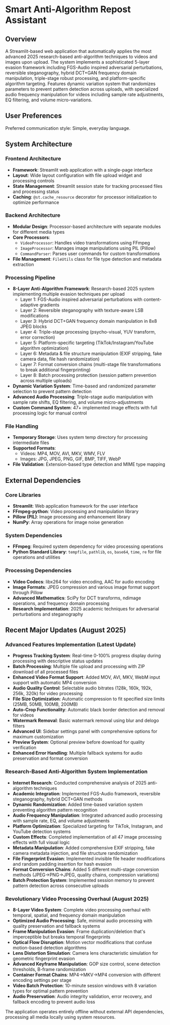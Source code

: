 # Smart Anti-Algorithm Repost Assistant

## Overview

A Streamlit-based web application that automatically applies the most advanced 2025 research-based anti-algorithm techniques to videos and images upon upload. The system implements a sophisticated 5-layer evasion framework including FGS-Audio inspired adversarial perturbations, reversible steganography, hybrid DCT+GAN frequency domain manipulation, triple-stage robust processing, and platform-specific algorithm targeting. Features dynamic variation system that randomizes parameters to prevent pattern detection across uploads, with specialized audio frequency manipulation for videos including sample rate adjustments, EQ filtering, and volume micro-variations.

## User Preferences

Preferred communication style: Simple, everyday language.

## System Architecture

### Frontend Architecture
- **Framework**: Streamlit web application with a single-page interface
- **Layout**: Wide layout configuration with file upload widget and processing controls
- **State Management**: Streamlit session state for tracking processed files and processing status
- **Caching**: `@st.cache_resource` decorator for processor initialization to optimize performance

### Backend Architecture
- **Modular Design**: Processor-based architecture with separate modules for different media types
- **Core Processors**:
  - `VideoProcessor`: Handles video transformations using FFmpeg
  - `ImageProcessor`: Manages image manipulations using PIL (Pillow)
  - `CommandParser`: Parses user commands for custom transformations
- **File Management**: `FileUtils` class for file type detection and metadata extraction

### Processing Pipeline
- **8-Layer Anti-Algorithm Framework**: Research-based 2025 system implementing multiple evasion techniques per upload
  - Layer 1: FGS-Audio inspired adversarial perturbations with content-adaptive gradients
  - Layer 2: Reversible steganography with texture-aware LSB modifications
  - Layer 3: Hybrid DCT+GAN frequency domain manipulation in 8x8 JPEG blocks
  - Layer 4: Triple-stage processing (psycho-visual, YUV transform, error correction)
  - Layer 5: Platform-specific targeting (TikTok/Instagram/YouTube algorithm optimization)
  - Layer 6: Metadata & file structure manipulation (EXIF stripping, fake camera data, file hash randomization)
  - Layer 7: Format conversion chains (multi-stage file transformations to break additional fingerprinting)
  - Layer 8: Batch processing protection (session pattern prevention across multiple uploads)
- **Dynamic Variation System**: Time-based and randomized parameter selection to prevent pattern detection
- **Advanced Audio Processing**: Triple-stage audio manipulation with sample rate shifts, EQ filtering, and volume micro-adjustments
- **Custom Command System**: 47+ implemented image effects with full processing logic for manual control

### File Handling
- **Temporary Storage**: Uses system temp directory for processing intermediate files
- **Supported Formats**: 
  - Videos: MP4, MOV, AVI, MKV, WMV, FLV
  - Images: JPG, JPEG, PNG, GIF, BMP, TIFF, WebP
- **File Validation**: Extension-based type detection and MIME type mapping

## External Dependencies

### Core Libraries
- **Streamlit**: Web application framework for the user interface
- **FFmpeg-python**: Video processing and manipulation library
- **Pillow (PIL)**: Image processing and enhancement library
- **NumPy**: Array operations for image noise generation

### System Dependencies
- **FFmpeg**: Required system dependency for video processing operations
- **Python Standard Library**: `tempfile`, `pathlib`, `os`, `base64`, `time`, `re` for file operations and utilities

### Processing Dependencies
- **Video Codecs**: libx264 for video encoding, AAC for audio encoding
- **Image Formats**: JPEG compression and various image format support through Pillow
- **Advanced Mathematics**: SciPy for DCT transforms, ndimage operations, and frequency domain processing
- **Research Implementation**: 2025 academic techniques for adversarial perturbations and steganography

## Recent Major Updates (August 2025)

### Advanced Features Implementation (Latest Update)
- **Progress Tracking System**: Real-time 0-100% progress display during processing with descriptive status updates
- **Batch Processing**: Multiple file upload and processing with ZIP download of all processed files
- **Enhanced Video Format Support**: Added MOV, AVI, MKV, WebM input support with automatic MP4 conversion
- **Audio Quality Control**: Selectable audio bitrates (128k, 160k, 192k, 256k, 320k) for video processing
- **File Size Optimization**: Automatic compression to fit specified size limits (25MB, 50MB, 100MB, 200MB)
- **Auto-Crop Functionality**: Automatic black border detection and removal for videos
- **Watermark Removal**: Basic watermark removal using blur and delogo filters
- **Advanced UI**: Sidebar settings panel with comprehensive options for maximum customization
- **Preview System**: Optional preview before download for quality verification
- **Enhanced Error Handling**: Multiple fallback systems for audio preservation and format conversion

### Research-Based Anti-Algorithm System Implementation
- **Internet Research**: Conducted comprehensive analysis of 2025 anti-algorithm techniques
- **Academic Integration**: Implemented FGS-Audio framework, reversible steganography, hybrid DCT+GAN methods
- **Dynamic Randomization**: Added time-based variation system preventing algorithm pattern recognition
- **Audio Frequency Manipulation**: Integrated advanced audio processing with sample rate, EQ, and volume adjustments
- **Platform Optimization**: Specialized targeting for TikTok, Instagram, and YouTube detection systems
- **Custom Effects**: Completed implementation of all 47 image processing effects with full visual logic
- **Metadata Manipulation**: Added comprehensive EXIF stripping, fake camera metadata injection, and file structure randomization
- **File Fingerprint Evasion**: Implemented invisible file header modifications and random padding insertion for hash evasion
- **Format Conversion Chains**: Added 5 different multi-stage conversion methods (JPEG→PNG→JPEG, quality chains, compression variations)
- **Batch Protection System**: Implemented session memory to prevent pattern detection across consecutive uploads

### Revolutionary Video Processing Overhaul (August 2025)
- **8-Layer Video System**: Complete video processing overhaul with temporal, spatial, and frequency domain manipulation
- **Optimized Audio Processing**: Safe, minimal audio processing with quality preservation and fallback systems
- **Frame Manipulation Evasion**: Frame duplication/deletion that's imperceptible but breaks temporal fingerprints
- **Optical Flow Disruption**: Motion vector modifications that confuse motion-based detection algorithms
- **Lens Distortion Simulation**: Camera lens characteristic simulation for geometric fingerprint evasion
- **Advanced Keyframe Manipulation**: GOP size control, scene detection thresholds, B-frame randomization
- **Container Format Chains**: MP4→MKV→MP4 conversion with different encoding settings per stage
- **Video Batch Protection**: 10-minute session windows with 8 variation types for optimal pattern prevention
- **Audio Preservation**: Audio integrity validation, error recovery, and fallback encoding to prevent audio loss

The application operates entirely offline without external API dependencies, processing all media locally using system resources.